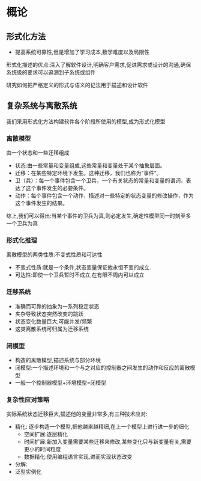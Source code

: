 # 概论

## 形式化方法

- 提高系统可靠性,但是增加了学习成本,数学难度以及局限性

形式化描述的优点:深入了解软件设计,明确客户需求,促进需求或设计的沟通,确保系统级的要求可以追溯到子系统或组件

研究如何把严格定义的形式与语义的记法用于描述和设计软件

## 复杂系统与离散系统

我们采用形式化方法构建软件各个阶段所使用的模型,成为形式化模型

### 离散模型

由一个状态和一些迁移组成

- 状态:由一些常量和变量组成,这些常量和变量处于某个抽象层面。
- 迁移：在某些特定环境下发生。这种迁移，我们也称为“事件”。
- 卫（兵）：每一个事件包含一个卫兵，一个有关状态的常量和变量的谓词，表达了这个事件发生的必要条件。
- 动作：每个事件包含一个动作，描述对一些特定的状态变量的修改操作，作为这个事件发生的结果。

综上,我们可以得出:当某个事件的卫兵为真,则必定发生,确定性模型同一时刻至多一个卫兵为真

### 形式化推理

离散模型的两类性质:不变式性质和可达性

- 不变式性质:就是一个条件,状态变量保证他永恒不变的成立.
- 可达性:即使一个卫兵暂时不成立,在有限不周内可以成立

### 迁移系统

- 准确而可靠的抽象为一系列稳定状态
- 夹杂导致状态突然改变的跳跃
- 状态变化数量巨大,可能并发/频繁
- 这类离散系统可归属为迁移系统

### 闭模型

- 构造的离散模型,描述系统与部分环境
- 闭模型:一个描述环境和一个与之对应的控制器之间发生的动作和反应的离散模型
- 一般一个控制器模型+环境模型=闭模型

### 复杂性应对策略

实际系统状态迁移巨大,描述他的变量非常多,有三种技术应对:

- 精化: 逐步构造一个模型,把他越来越精细,在上一个模型上进行进一步的细化
  - 空间扩展:逐层精化
  - 时间扩展:新加入变量需要某些迁移来修改,某些变化只与新变量有关,需要更小的时间粒度
  - 数据精化:使用编程语言实现,进而实现状态改变
- 分解:
- 泛型实例化

